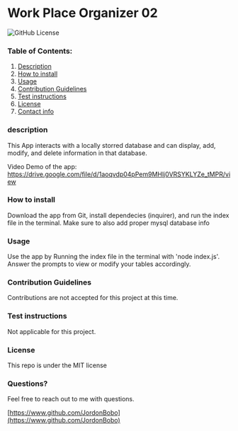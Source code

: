 
# Work Place Organizer 02
![GitHub License](https://img.shields.io/badge/license-MIT-blue.svg)

### Table of Contents:
1. [Description](#description)
2. [How to install](#How-to-install)
3. [Usage](#Usage)
4. [Contribution Guidelines](#Contribution-Guidelines)
5. [Test instructions](#Test-instructions)
6. [License](#License)
7. [Contact info](#Questions?)

### description
This App interacts with a locally storred database and can display, add, modify, and delete information in that database.

Video Demo of the app:
https://drive.google.com/file/d/1aoqvdp04pPem9MHlj0VRSYKLYZe_tMPR/view 

### How to install
Download the app from Git, install dependecies (inquirer), and run the index file in the terminal. Make sure to also add proper mysql database info

### Usage
Use the app by Running the index file in the terminal with 'node index.js'. Answer the prompts to view or modify your tables accordingly.

### Contribution Guidelines
Contributions are not accepted for this project at this time.

### Test instructions
Not applicable for this project.

### License
This repo is under the MIT license

### Questions?
Feel free to reach out to me with questions. 

[https://www.github.com/JordonBobo](https://www.github.com/JordonBobo) 

